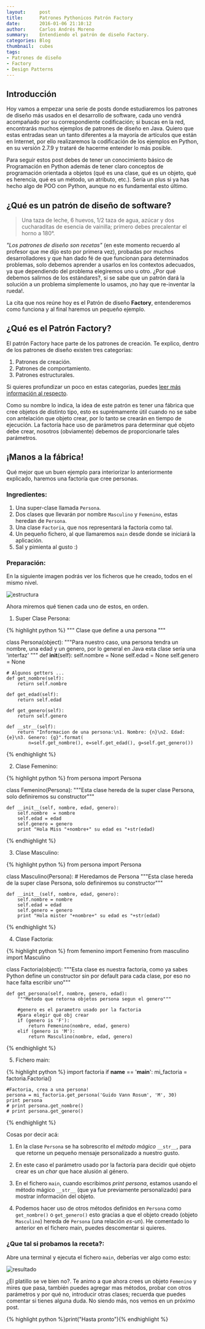 ```yaml
---
layout:     post
title:      Patrones Pythonicos Patrón Factory
date:       2016-01-06 21:10:12
author:     Carlos Andrés Moreno
summary:    Entendiendo el patrón de diseño Factory.
categories: Blog
thumbnail:  cubes
tags:
- Patrones de diseño
- Factory
- Design Patterns
---
```

## Introducción

Hoy vamos a empezar una serie de posts donde estudiaremos los patrones de diseño más usados en el desarrollo de software, cada uno vendrá acompañado por su correspondiente codificación; si buscas en la red, encontrarás muchos ejemplos de patrones de diseño en Java. Quiero que estas entradas sean un tanto diferentes a la mayoría de artículos que están en Internet, por ello realizaremos la codificación de los ejemplos en Python, en su versión 2.7.9 y trataré de hacerme entender lo más posible.

Para seguir estos post debes de tener un conocimiento básico de Programación en Python además de tener claro conceptos de programación orientada a objetos (qué es una clase, qué es un objeto, qué es herencia, qué es un método, un atributo, etc.). Sería un plus si ya has hecho algo de POO con Python, aunque no es fundamental esto último. 

## ¿Qué es un patrón de diseño de software?

> Una taza de leche, 6 huevos, 1/2 taza de agua, azúcar y dos cucharaditas de esencia de vainilla; primero debes precalentar el horno a 180°.

_"Los patrones de diseño son recetas"_ (en este momento recuerdo al profesor que me dijo esto por primera vez), probadas por muchos desarrolladores y que han dado fé de que funcionan para determinados problemas, solo debemos aprender a usarlos en los contextos adecuados, ya que dependiendo del problema elegiremos uno u otro. ¿Por qué debemos salirnos de los estándares?, si se sabe que un patrón dará la solución a un problema simplemente lo usamos, ¡no hay que re-inventar la rueda!.

La cita que nos reúne hoy es el Patrón de diseño **Factory**, entenderemos como funciona y al final haremos un pequeño ejemplo.

## ¿Qué es el Patrón Factory?

El patrón Factory hace parte de los patrones de creación. Te explico, dentro de los patrones de diseño existen tres categorías:

1. Patrones de creación.
2. Patrones de comportamiento.
3. Patrones estructurales.

Si quieres profundizar un poco en estas categorías, puedes [leer más información al respecto][1]. 

Como su nombre lo indica, la idea de este patrón es tener una fábrica que cree objetos de distinto tipo, esto es suprémamente útil cuando no se sabe con antelación que objeto crear, por lo tanto se crearán en tiempo de ejecución. La factoría hace uso de parámetros para determinar qué objeto debe crear, nosotros (obviamente) debemos de proporcionarle tales parámetros.

## ¡Manos a la fábrica!

Qué mejor que un buen ejemplo para interiorizar lo anteriormente explicado, haremos una factoría que cree personas.

### Ingredientes:
1. Una super-clase llamada `Persona`.
2. Dos clases que llevarán por nombre `Masculino` y `Femenino`, estas heredan de `Persona`.
3. Una clase `Factoria`, que nos representará la factoría como tal.
4. Un pequeño fichero, al que llamaremos `main` desde donde se iniciará la aplicación.
5. Sal y pimienta al gusto :)

### Preparación:

En la siguiente imagen podrás ver los ficheros que he creado, todos en el mismo nivel.

![estructura][2]

Ahora miremos qué tienen cada uno de estos, en orden.

1. Super Clase Persona:

{% highlight python %}
"""
Clase que define a una persona
"""

class Persona(object):
	"""Para nuestro caso, una persona tendra un nombre, una edad y un genero, por lo general
	en Java esta clase sería una 'interfaz' """
	def __init__(self):
		self.nombre = None
		self.edad = None
		self.genero = None

	# Algunos getters ...
	def get_nombre(self):
		return self.nombre

	def get_edad(self):
		return self.edad

	def get_genero(self):
		return self.genero

	def __str__(self):
		return "Informacion de una persona:\n1. Nombre: {n}\n2. Edad: {e}\n3. Genero: {g}".format(
			n=self.get_nombre(), e=self.get_edad(), g=self.get_genero())
{% endhighlight %}

2. Clase Femenino:

{% highlight python %}
from persona import Persona

class Femenino(Persona): 
	"""Esta clase hereda de la super clase Persona, solo definiremos su constructor"""
	
	def __init__(self, nombre, edad, genero):
		self.nombre  = nombre
		self.edad = edad
		self.genero = genero
		print "Hola Miss "+nombre+" su edad es "+str(edad)
{% endhighlight %}

3. Clase Masculino:

{% highlight python %}
from persona import Persona

class Masculino(Persona): # Heredamos de Persona
	"""Esta clase hereda de la super clase Persona, solo definiremos su constructor"""

	def __init__(self, nombre, edad, genero):
		self.nombre = nombre
		self.edad = edad
		self.genero = genero
		print "Hola mister "+nombre+" su edad es "+str(edad)
{% endhighlight %}


4. Clase Factoria:

{% highlight python %}
from femenino import Femenino
from masculino import Masculino

class Factoria(object):
	"""Esta clase es nuestra factoria, como ya sabes Python define un constructor sin
	por default para cada clase, por eso no hace falta escribir uno"""

	def get_persona(self, nombre, genero, edad):
		"""Metodo que retorna objetos persona segun el genero"""

		#genero es el parametro usado por la factoria 
		#para elegir qué obj crear
		if (genero is 'F'): 
			return Femenino(nombre, edad, genero)
		elif (genero is 'M'):
			return Masculino(nombre, edad, genero)
{% endhighlight %}	

5. Fichero main:

{% highlight python %}
import factoria
if __name__ == '__main__':
	mi_factoria = factoria.Factoria()

	#Factoria, crea a una persona!
	persona = mi_factoria.get_persona('Guido Vann Rosum', 'M', 30)
	print persona 
	# print persona.get_nombre()
	# print persona.get_genero()
{% endhighlight %}	

Cosas por decir acá:

1. En la clase `Persona` se ha sobrescrito el _método mágico_ `__str__`, para que retorne un pequeño mensaje personalizado a nuestro gusto.

2. En este caso el parámetro usado por la factoría para decidir qué objeto crear es un _char_ que hace alusión al género.

3. En el fichero `main`, cuando escribimos _print persona_, estamos usando el método mágico `__str__` (que ya fue previamente personalizado) para mostrar información del objeto.

4. Podemos hacer uso de otros métodos definidos en `Persona` como `get_nombre()` o `get_genero()` esto gracias a que el objeto creado (objeto `Masculino`) hereda de `Persona` (una relación _es-un_). He comentado lo anterior en el fichero main, puedes descomentar si quieres.

### ¿Que tal si probamos la receta?:

Abre una terminal y ejecuta el fichero `main`, deberías ver algo como esto:

![resultado][3]

¿El platillo se ve bien no?. Te animo a que ahora crees un objeto `Femenino` y mires que pasa, también puedes agregar mas métodos, probar con otros parámetros y por qué no, introducir otras clases; recuerda que puedes comentar si tienes alguna duda. No siendo más, nos vemos en un próximo post. 

{% highlight python %}print("Hasta pronto"){% endhighlight %}

[1]:https://es.wikipedia.org/wiki/Patr%C3%B3n_de_dise%C3%B1o
[2]:../../../../../../images/2016-01-06/estructura.png
[3]:../../../../../../images/2016-01-06/respuesta.png
